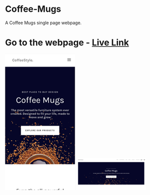 # Coffee-Mugs
A Coffee Mugs single page webpage.

# Go to the webpage - [Live Link](https://hv-coffee-mugs.netlify.app/)

<p float="left">
  <img src="./images/desktop-view.jpg" alt="Image 1" width="45%" />
  <img src="./images/mobile-view.png" alt="Image 2" width="45%" />
</p>
